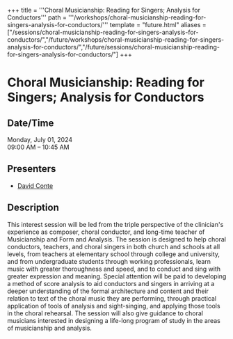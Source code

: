 +++
title = '''Choral Musicianship: Reading for Singers; Analysis for Conductors'''
path = '''/workshops/choral-musicianship-reading-for-singers-analysis-for-conductors/'''
template = "future.html"
aliases = ["/sessions/choral-musicianship-reading-for-singers-analysis-for-conductors/","/future/workshops/choral-musicianship-reading-for-singers-analysis-for-conductors/","/future/sessions/choral-musicianship-reading-for-singers-analysis-for-conductors/"]
+++

<h1>Choral Musicianship: Reading for Singers; Analysis for Conductors</h1>

<h2>Date/Time</h2>
<p>Monday, July 01, 2024<br>
09:00 AM – 10:45 AM</p>
<h2>Presenters</h2>
<ul>
<li><a href="/composers/david-conte/">David Conte</a></li>
</ul>
<h2>Description</h2>

This interest session will be led from the triple perspective of the clinician's experience as composer, choral conductor, and long-time teacher of Musicianship and Form and Analysis.   The session is designed to help choral conductors, teachers, and choral singers in both church and schools at all levels, from teachers at elementary school  through college and university,  and from undergraduate students through working professionals,  learn music with greater thoroughness and speed, and to conduct and sing with greater expression and meaning.  Special attention will be paid to developing a method of score analysis to aid conductors and singers in arriving at a deeper understanding of the formal architecture and content and their relation to text of the choral music they are performing, through practical application of tools of analysis and sight-singing, and applying those tools in the choral rehearsal.  The session will also give guidance to choral musicians interested in designing a life-long program of study in the areas of musicianship and analysis.


